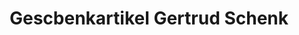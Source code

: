 ---
title: "Gescbenkartikel Gertrud Schenk"
url: /nordleda/gescbenkartikel-gertrud-schenk/
shop: Lebensmittel
---